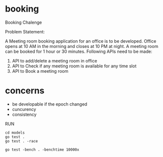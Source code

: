 # booking
Booking Chalenge


Problem Statement:

A Meeting room booking application for an office is to be developed. Office opens at 10 AM in the morning and closes at 10 PM at night. A meeting room can be booked for 1 hour or 30 minutes. Following APIs need to be made:
1. API to add/delete a meeting room in office
2. API to Check if any meeting room is available for any time slot
3. API to Book a meeting room


# concerns 

* be developable if the epoch changed
* cuncurency 
* consistency



RUN 
```
cd models
go test .
go test . -race

go test -bench . -benchtime 10000x
```